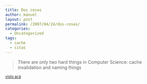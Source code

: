 ```yaml
---
title: Dos cosas
author: manuel
layout: post
permalink: /2007/04/24/dos-cosas/
categories:
  - Uncategorized
tags:
  - cache
  - citas
---
```

> There are only two hard things in Computer Science: cache invalidation and naming things

<small><a href="http://www.slideshare.net/Blaine/scaling-twitter/39">visto acá</a></small>